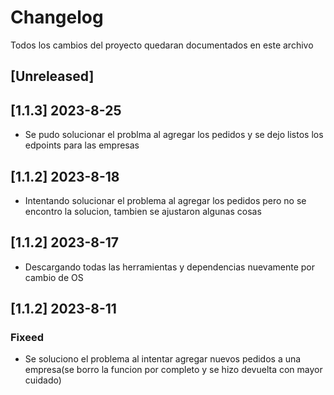 # Changelog

Todos los cambios del proyecto quedaran documentados en este archivo

## [Unreleased]

## [1.1.3] 2023-8-25

- Se pudo solucionar el problma al agregar los pedidos y se dejo listos los edpoints para las empresas

## [1.1.2] 2023-8-18

- Intentando solucionar el problema al agregar los pedidos pero no se encontro la solucion, tambien se ajustaron algunas cosas

## [1.1.2] 2023-8-17

- Descargando todas las herramientas y dependencias nuevamente por cambio de OS

## [1.1.2] 2023-8-11

### Fixeed

- Se soluciono el problema al intentar agregar nuevos pedidos a una empresa(se borro la funcion por completo y se hizo devuelta con mayor cuidado)